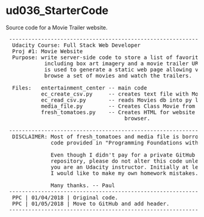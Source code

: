 # ud036_StarterCode
Source code for a Movie Trailer website.

<pre>
 ---------------------------------------------------------------------
  Udacity Course: Full Stack Web Developer
  Proj #1: Movie Website
  Purpose: write server-side code to store a list of favorite movies,
            including box art imagery and a movie trailer URL. Code
            is used to generate a static web page allowing visitors to
            browse a set of movies and watch the trailers.

  Files:   entertainment_center -- main code
           ec_create_csv.py     -- creates text file with Movies db
           ec_read_csv.py       -- reads Movies db into py list
           media_file.py        -- Creates Class Movie from list
           fresh_tomatoes.py    -- Creates HTML for website and calls
                                     browser.       
 
 ---------------------------------------------------------------------
  DISCLAIMER: Most of fresh_tomatoes and media file is borrowed from 
              code provided in "Programming Foundations with Python". 

              Even though I didn't pay for a private GitHub
              repository, please do not alter this code unless
              you are an Udacity instructor. Initially at least
              I would like to make my own homework mistakes.  ;-)

              Many thanks. -- Paul
 ---------------------------------------------------------------------
  PPC | 01/04/2018 | Original code.
  PPC | 01/05/2018 | Move to GitHub and add header. 
 ---------------------------------------------------------------------
</pre>